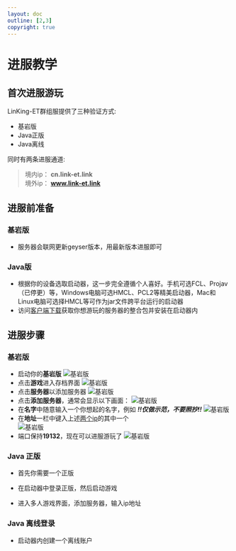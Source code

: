 ```yaml
---
layout: doc
outline: [2,3]
copyright: true
---
```

# 进服教学

## 首次进服游玩
LinKing-ET群组服提供了三种验证方式:

- 基岩版
- Java正版
- Java离线

同时有两条进服通道:

> 境内ip： **cn.link-et.link** <a id="ip"></a><br>
> 境外ip： **www.link-et.link**

## 进服前准备

  ### 基岩版
  - 服务器会联网更新geyser版本，用最新版本进服即可

  ### Java版
  - 根据你的设备选取启动器，这一步完全遵循个人喜好。手机可选FCL、Projav（已停更）等，Windows电脑可选HMCL、PCL2等精美启动器，Mac和Linux电脑可选择HMCL等可作为jar文件跨平台运行的启动器
  - 访问[客户端下载](/docs/guide/modpack)获取你想游玩的服务器的整合包并安装在启动器内

## 进服步骤

  ### 基岩版
  - 启动你的**基岩版**
  ![基岩版](/res/img/guide/index/bedrock/frame_000000109.png)
  - 点击**游戏**进入存档界面
  ![基岩版](/res/img/guide/index/bedrock/frame_000000250.png)
  - 点击**服务器**以添加服务器
  ![基岩版](/res/img/guide/index/bedrock/frame_000000293.png)
  - 点击**添加服务器**，通常会显示以下画面：
  ![基岩版](/res/img/guide/index/bedrock/frame_000000357.png)
  - 在**名字**中随意输入一个你想起的名字，例如 ***!!仅做示范，不要照抄!!***
  ![基岩版](/res/img/guide/index/bedrock/frame_000000822.png)
  - 在**地址**一栏中键入上述[两个ip](#ip)的其中一个  
  ![基岩版](/res/img/guide/index/bedrock/frame_000000906.png)
  - 端口保持**19132**，现在可以进服游玩了
  ![基岩版](/res/img/guide/index/bedrock/frame_000001017.png)


  ### Java 正版

  - 首先你需要一个正版

  - 在启动器中登录正版，然后启动游戏

  - 进入多人游戏界面，添加服务器，输入ip地址

  ### Java 离线登录<a id="offline"></a><br>

  - 启动器内创建一个离线账户
